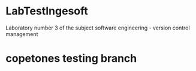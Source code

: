 # LabTestIngesoft
Laboratory number 3 of the subject software engineering - version control  management
# copetones testing branch